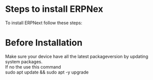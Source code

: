 # Steps to install ERPNex
To install ERPNext follow these steps:<br>
# Before Installation
Make sure your device have all the latest packageversion by updating system packages.<br>
If no the use this command<br>
<clipboard-copy> sudo apt update && sudo apt -y upgrade
